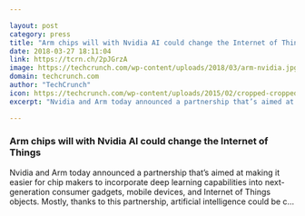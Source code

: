 ```yaml
---

layout: post
category: press
title: "Arm chips will with Nvidia AI could change the Internet of Things"
date: 2018-03-27 18:11:04
link: https://tcrn.ch/2pJGrzA
image: https://techcrunch.com/wp-content/uploads/2018/03/arm-nvidia.jpg?w=753
domain: techcrunch.com
author: "TechCrunch"
icon: https://techcrunch.com/wp-content/uploads/2015/02/cropped-cropped-favicon-gradient.png?w=180
excerpt: "Nvidia and Arm today announced a partnership that’s aimed at making it easier for chip makers to incorporate deep learning capabilities into next-generation consumer gadgets, mobile devices, and Internet of Things objects. Mostly, thanks to this partnership, artificial intelligence could be c…"

---
```


### Arm chips will with Nvidia AI could change the Internet of Things

Nvidia and Arm today announced a partnership that’s aimed at making it easier for chip makers to incorporate deep learning capabilities into next-generation consumer gadgets, mobile devices, and Internet of Things objects. Mostly, thanks to this partnership, artificial intelligence could be c…